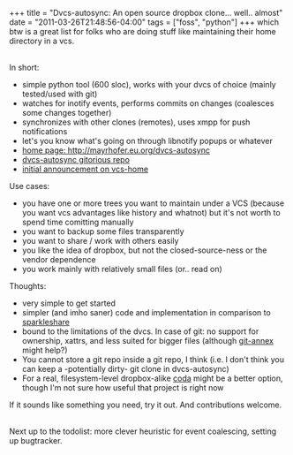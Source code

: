 +++
title = "Dvcs-autosync: An open source dropbox clone... well.. almost"
date = "2011-03-26T21:48:56-04:00"
tags = ["foss", "python"]
+++
which btw is a great list for folks who are doing stuff like maintaining their home directory in a vcs.

<br/>In short:

<ul>

<li>simple python tool (600 sloc), works with your dvcs of choice (mainly tested/used with git)</li>

<li>watches for inotify events, performs commits on changes (coalesces some changes together)</li>

<li>synchronizes with other clones (remotes), uses xmpp for push notifications</li>

<li>let's you know what's going on through libnotify popups or whatever</li>

<li><a href="http://mayrhofer.eu.org/dvcs-autosync">home page: http://mayrhofer.eu.org/dvcs-autosync</a></li>

<li><a href="http://gitorious.org/dvcs-autosync/dvcs-autosync">dvcs-autosync gitorious repo</a></li>

<li><a href="http://lists.madduck.net/pipermail/vcs-home/2011-March/000314.html">initial announcement on vcs-home</a></li>

</ul>

Use cases:

<!--more-->

<ul>

<li>you have one or more trees you want to maintain under a VCS (because you want vcs advantages like history and whatnot) but it's not worth to spend time comitting manually</li>

<li>you want to backup some files transparently</li>

<li>you want to share / work with others easily</li>

<li>you like the idea of dropbox, but not the closed-source-ness or the vendor dependence</li>

<li>you work mainly with relatively small files (or.. read on)</li>

</ul>

Thoughts:

<ul>

<li>very simple to get started</li>

<li>simpler (and imho saner) code and implementation in comparison to <a href="http://sparkleshare.org/">sparkleshare</a></li>

<li>bound to the limitations of the dvcs. In case of git: no support for ownership, xattrs, and less suited for bigger files (although <a href="http://git-annex.branchable.com/">git-annex</a> might help?)</li>

<li>You cannot store a git repo inside a git repo, I think (i.e. I don't think you can keep a -potentially dirty- git clone in dvcs-autosync)</li>

<li>For a real, filesystem-level dropbox-alike <a href="http://www.coda.cs.cmu.edu/">coda</a> might be a better option, though I'm not sure how useful that project is right now</li>

</ul>



If it sounds like something you need, try it out.  And contributions welcome.

<br/>Next up to the todolist: more clever heuristic for event coalescing, setting up bugtracker.



